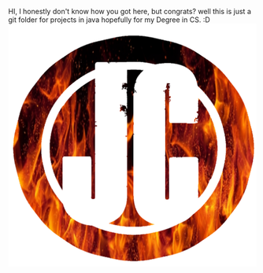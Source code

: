 HI, I honestly don't know how you got here, but congrats? well this is just a git folder for projects in java hopefully for my Degree in CS. :D
![image](JC2.png)
